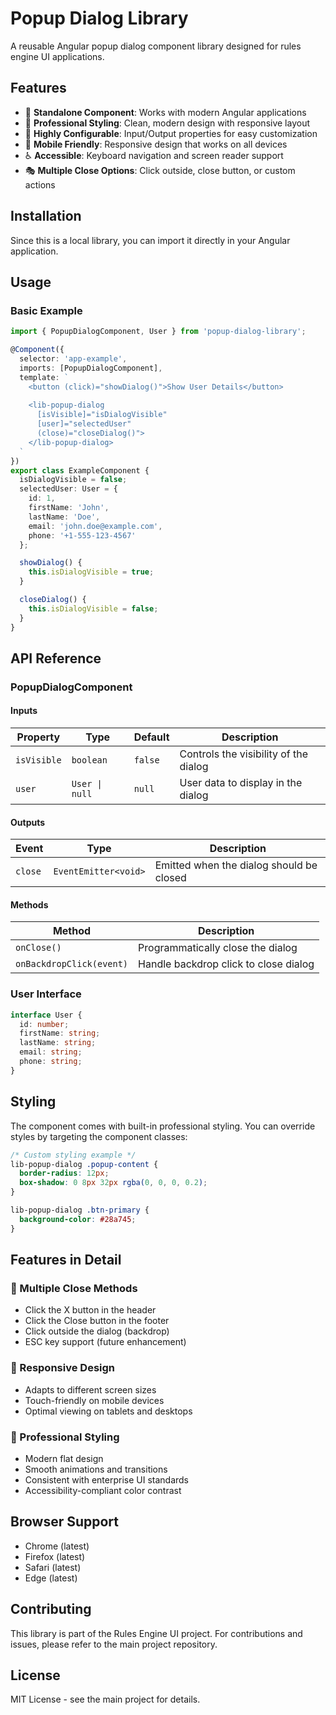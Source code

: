 # Popup Dialog Library

A reusable Angular popup dialog component library designed for rules engine UI applications.

## Features

- 🎯 **Standalone Component**: Works with modern Angular applications
- 🎨 **Professional Styling**: Clean, modern design with responsive layout
- 🔧 **Highly Configurable**: Input/Output properties for easy customization
- 📱 **Mobile Friendly**: Responsive design that works on all devices
- ♿ **Accessible**: Keyboard navigation and screen reader support
- 🎭 **Multiple Close Options**: Click outside, close button, or custom actions

## Installation

Since this is a local library, you can import it directly in your Angular application.

## Usage

### Basic Example

```typescript
import { PopupDialogComponent, User } from 'popup-dialog-library';

@Component({
  selector: 'app-example',
  imports: [PopupDialogComponent],
  template: `
    <button (click)="showDialog()">Show User Details</button>
    
    <lib-popup-dialog 
      [isVisible]="isDialogVisible"
      [user]="selectedUser"
      (close)="closeDialog()">
    </lib-popup-dialog>
  `
})
export class ExampleComponent {
  isDialogVisible = false;
  selectedUser: User = {
    id: 1,
    firstName: 'John',
    lastName: 'Doe',
    email: 'john.doe@example.com',
    phone: '+1-555-123-4567'
  };

  showDialog() {
    this.isDialogVisible = true;
  }

  closeDialog() {
    this.isDialogVisible = false;
  }
}
```

## API Reference

### PopupDialogComponent

#### Inputs

| Property | Type | Default | Description |
|----------|------|---------|-------------|
| `isVisible` | `boolean` | `false` | Controls the visibility of the dialog |
| `user` | `User \| null` | `null` | User data to display in the dialog |

#### Outputs

| Event | Type | Description |
|-------|------|-------------|
| `close` | `EventEmitter<void>` | Emitted when the dialog should be closed |

#### Methods

| Method | Description |
|--------|-------------|
| `onClose()` | Programmatically close the dialog |
| `onBackdropClick(event)` | Handle backdrop click to close dialog |

### User Interface

```typescript
interface User {
  id: number;
  firstName: string;
  lastName: string;
  email: string;
  phone: string;
}
```

## Styling

The component comes with built-in professional styling. You can override styles by targeting the component classes:

```css
/* Custom styling example */
lib-popup-dialog .popup-content {
  border-radius: 12px;
  box-shadow: 0 8px 32px rgba(0, 0, 0, 0.2);
}

lib-popup-dialog .btn-primary {
  background-color: #28a745;
}
```

## Features in Detail

### 🎯 Multiple Close Methods
- Click the X button in the header
- Click the Close button in the footer  
- Click outside the dialog (backdrop)
- ESC key support (future enhancement)

### 📱 Responsive Design
- Adapts to different screen sizes
- Touch-friendly on mobile devices
- Optimal viewing on tablets and desktops

### 🎨 Professional Styling
- Modern flat design
- Smooth animations and transitions
- Consistent with enterprise UI standards
- Accessibility-compliant color contrast

## Browser Support

- Chrome (latest)
- Firefox (latest)
- Safari (latest)
- Edge (latest)

## Contributing

This library is part of the Rules Engine UI project. For contributions and issues, please refer to the main project repository.

## License

MIT License - see the main project for details.
